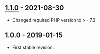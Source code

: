## [1.1.0] - 2021-08-30
- Changed required PHP version to >= 7.3

## 1.0.0 - 2019-01-15
- First stable revision.

[1.1.0]: https://github.com/themichaelhall/coredump/compare/v1.0.0...v1.1.0
